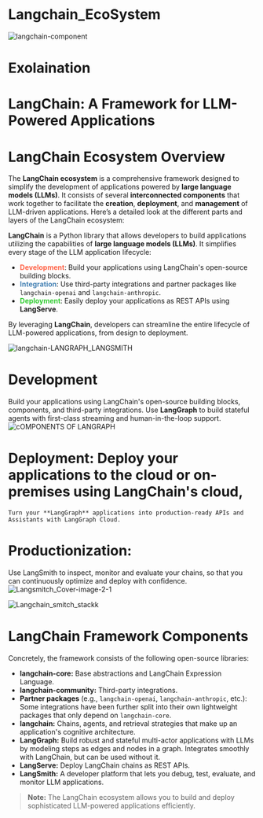 # Langchain_EcoSystem

![langchain-component](https://github.com/user-attachments/assets/fcd78c28-4770-4354-97fd-98d3bc495982)

# Exolaination 
# **LangChain: A Framework for LLM-Powered Applications**
# **LangChain Ecosystem Overview**

The **LangChain ecosystem** is a comprehensive framework designed to simplify the development of applications powered by **large language models (LLMs)**. It consists of several **interconnected components** that work together to facilitate the **creation**, **deployment**, and **management** of LLM-driven applications. Here’s a detailed look at the different parts and layers of the LangChain ecosystem:

**LangChain** is a Python library that allows developers to build applications utilizing the capabilities of **large language models (LLMs)**. It simplifies every stage of the LLM application lifecycle:

- <span style="color: #ff6347; font-weight: bold;">**Development**</span>: Build your applications using LangChain's open-source building blocks.
- <span style="color: #4682b4; font-weight: bold;">**Integration**</span>: Use third-party integrations and partner packages like `langchain-openai` and `langchain-anthropic`.
- <span style="color: #32cd32; font-weight: bold;">**Deployment**</span>: Easily deploy your applications as REST APIs using **LangServe**.

By leveraging **LangChain**, developers can streamline the entire lifecycle of LLM-powered applications, from design to deployment.

![langchain-LANGRAPH_LANGSMITH](https://github.com/user-attachments/assets/bfc31e87-63d2-443d-8da6-9f618f244869)


# **Development**
Build your applications using LangChain's open-source building blocks, components, and third-party integrations. 
Use **LangGraph** to build stateful agents with first-class streaming and human-in-the-loop support.
![cOMPONENTS OF LANGRAPH](https://github.com/user-attachments/assets/eb1498e0-5b23-459e-b9bc-b77c61f06321)


# **Deployment:** Deploy your applications to the cloud or on-premises using LangChain's cloud,
    Turn your **LangGraph** applications into production-ready APIs and Assistants with LangGraph Cloud.
    
# **Productionization:** 
Use LangSmith to inspect, monitor and evaluate your chains, so that you can continuously optimize and deploy with confidence.
![Langsmitch_Cover-image-2-1](https://github.com/user-attachments/assets/e5087b10-96c1-40d1-b27a-17d3dd9cbd6a)

![Langchain_smitch_stackk](https://github.com/user-attachments/assets/ce5b9567-cf44-441e-b70c-24da7359bd8f)

# **LangChain Framework Components**

Concretely, the framework consists of the following open-source libraries:

- **langchain-core:** Base abstractions and LangChain Expression Language.
- **langchain-community:** Third-party integrations.
- **Partner packages** (e.g., `langchain-openai`, `langchain-anthropic`, etc.): 
  Some integrations have been further split into their own lightweight packages that only depend on `langchain-core`.
- **langchain:** Chains, agents, and retrieval strategies that make up an application's cognitive architecture.
- **LangGraph:** Build robust and stateful multi-actor applications with LLMs by modeling steps as edges and nodes in a graph. Integrates smoothly with LangChain, but can be used without it.
- **LangServe:** Deploy LangChain chains as REST APIs.
- **LangSmith:** A developer platform that lets you debug, test, evaluate, and monitor LLM applications.

> **Note:** The LangChain ecosystem allows you to build and deploy sophisticated LLM-powered applications efficiently.
